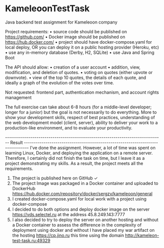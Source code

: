 # KameleoonTestTask
Java backend test assignment for Kameleoon company

Project requirements:
  • source code should be published on https://github.com/
  • Docker image should be published on https://hub.docker.com/
  • project should have docker-compose.yaml for local deploy, OR you can deploy it on a public hosting provider (Heroku, etc)
  • use any in-memory database (Derby, H2, SQLite)
  • use Java and Spring Boot

The API should allow:
  • creation of a user account
  • addition, view, modification, and deletion of quotes.
  • voting on quotes (either upvote or downvote).
  • view of the top 10 quotes, the details of each quote, and ideally a graph of the evolution of the votes over time.
  
  Not requested: frontend part, authentication mechanism, and account rights management

The full exercise can take about 6-8 hours (for a middle-level developer; longer for a junior) but the goal is not necessarily to do everything.
More to show your development skills, respect of best practices, understanding of the web development model (client, server),
ability to deliver your work to a production-like environment, and to evaluate your productivity.

-------------------------------------------------------------------------------- Result --------------------------------------------------------------------------------
I've done the assignment. However, a lot of time was spent on learning Linux, Docker, and deploying the application on a remote server. 
Therefore, I certainly did not finish the task on time, but I leave it as a project demonstrating my skills.
As a result, the project meets all the requirements.
1) The project is published here on GitHub ✓
2) The project Image was packaged in a Docker container and uploaded to DockerHub https://hub.docker.com/repository/docker/sergzv/kameleoon/general
3) I created docker-compose.yaml for local work with a project using docker-compose
4) I decided to do both options and deploy docker image on the server https://vds.selectel.ru at the address 45.8.249.143:7777
5) I also decided to try to deploy the server on another hosting and without a Docker container to assess the difference in the complexity of deployment using docker and without
   I have placed my war artifact on the hosting https://cp.jino.ru this time using the domain http://kameleon-test-task.ru:49329

